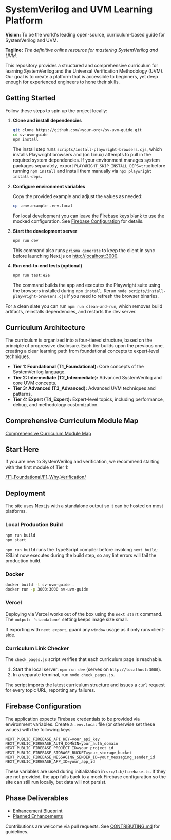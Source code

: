 # SystemVerilog and UVM Learning Platform

**Vision:** To be the world's leading open-source, curriculum-based guide for SystemVerilog and UVM.

**Tagline:** *The definitive online resource for mastering SystemVerilog and UVM.*

This repository provides a structured and comprehensive curriculum for learning SystemVerilog and the Universal Verification Methodology (UVM). Our goal is to create a platform that is accessible to beginners, yet deep enough for experienced engineers to hone their skills.

## Getting Started

Follow these steps to spin up the project locally:

1. **Clone and install dependencies**

   ```bash
   git clone https://github.com/<your-org>/sv-uvm-guide.git
   cd sv-uvm-guide
   npm install
   ```

   The install step runs `scripts/install-playwright-browsers.cjs`, which installs Playwright browsers and (on Linux) attempts to pull in the required system dependencies. If your environment manages system packages separately, export `PLAYWRIGHT_SKIP_INSTALL_DEPS=true` before running `npm install` and install them manually via `npx playwright install-deps`.

2. **Configure environment variables**

   Copy the provided example and adjust the values as needed:

   ```bash
   cp .env.example .env.local
   ```

   For local development you can leave the Firebase keys blank to use the mocked configuration. See [Firebase Configuration](#firebase-configuration) for details.

3. **Start the development server**

   ```bash
   npm run dev
   ```

   This command also runs `prisma generate` to keep the client in sync before launching Next.js on <http://localhost:3000>.

4. **Run end-to-end tests (optional)**

   ```bash
   npm run test:e2e
   ```

   The command builds the app and executes the Playwright suite using the browsers installed during `npm install`. Rerun `node scripts/install-playwright-browsers.cjs` if you need to refresh the browser binaries.

For a clean slate you can run `npm run clean-and-run`, which removes build artifacts, reinstalls dependencies, and restarts the dev server.

## Curriculum Architecture

The curriculum is organized into a four-tiered structure, based on the principle of progressive disclosure. Each tier builds upon the previous one, creating a clear learning path from foundational concepts to expert-level techniques.

*   **Tier 1: Foundational (T1_Foundational):** Core concepts of the SystemVerilog language.
*   **Tier 2: Intermediate (T2_Intermediate):** Advanced SystemVerilog and core UVM concepts.
*   **Tier 3: Advanced (T3_Advanced):** Advanced UVM techniques and patterns.
*   **Tier 4: Expert (T4_Expert):** Expert-level topics, including performance, debug, and methodology customization.

## Comprehensive Curriculum Module Map

[Comprehensive Curriculum Module Map](COMPREHENSIVE_CURRICULUM_MODULE_MAP.md)

## Start Here

If you are new to SystemVerilog and verification, we recommend starting with the first module of Tier 1:

[/T1_Foundational/F1_Why_Verification/](/T1_Foundational/F1_Why_Verification/)

## Deployment

The site uses Next.js with a standalone output so it can be hosted on most platforms.

### Local Production Build

```bash
npm run build
npm start
```

`npm run build` runs the TypeScript compiler before invoking `next build`; ESLint now executes during the build step, so any lint errors will fail the production build.

### Docker

```bash
docker build -t sv-uvm-guide .
docker run -p 3000:3000 sv-uvm-guide
```

### Vercel

Deploying via Vercel works out of the box using the `next start` command. The `output: 'standalone'` setting keeps image size small.

If exporting with `next export`, guard any `window` usage as it only runs client-side.

### Curriculum Link Checker

The `check_pages.js` script verifies that each curriculum page is reachable.

1. Start the local server: `npm run dev` (serves on `http://localhost:3000`).
2. In a separate terminal, run `node check_pages.js`.

The script imports the latest curriculum structure and issues a `curl` request for every topic URL, reporting any failures.

## Firebase Configuration

The application expects Firebase credentials to be provided via environment variables. Create a `.env.local` file (or otherwise set these values) with the following keys:

```
NEXT_PUBLIC_FIREBASE_API_KEY=your_api_key
NEXT_PUBLIC_FIREBASE_AUTH_DOMAIN=your_auth_domain
NEXT_PUBLIC_FIREBASE_PROJECT_ID=your_project_id
NEXT_PUBLIC_FIREBASE_STORAGE_BUCKET=your_storage_bucket
NEXT_PUBLIC_FIREBASE_MESSAGING_SENDER_ID=your_messaging_sender_id
NEXT_PUBLIC_FIREBASE_APP_ID=your_app_id
```

These variables are used during initialization in `src/lib/firebase.ts`.
If they are not provided, the app falls back to a mock Firebase configuration
so the site can still run locally, but data will not persist.

## Phase Deliverables

* [Enhancement Blueprint](enhance.md)
* [Planned Enhancements](enhancements.md)

Contributions are welcome via pull requests. See [CONTRIBUTING.md](CONTRIBUTING.md) for guidelines.
